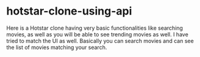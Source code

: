 # hotstar-clone-using-api
Here is a Hotstar clone having very basic functionalities like searching movies, as well as you will be able to see trending movies as well. I have tried to match the UI as well. Basically you can search movies and can see the list of movies matching your search.
